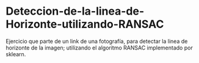 # Deteccion-de-la-linea-de-Horizonte-utilizando-RANSAC
Ejercicio que parte de un link de una fotografía, para detectar la linea de horizonte de la imagen; utilizando el algoritmo RANSAC implementado por sklearn.
